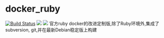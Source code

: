 # docker_ruby

[![Build Status](https://travis-ci.org/NightProgrammers/docker-ruby.svg?branch=master)](https://travis-ci.org/NightProgrammers/docker-ruby)
[![](https://images.microbadger.com/badges/version/wuhuizuo/ruby.svg)](https://microbadger.com/images/wuhuizuo/ruby "Get your own version badge on microbadger.com")
[![](https://images.microbadger.com/badges/image/wuhuizuo/ruby.svg)](https://microbadger.com/images/wuhuizuo/ruby "Get your own image badge on microbadger.com")
官方ruby docker的改进定制版,除了Ruby环境外,集成了 subversion, git,并在最新Debian稳定版上构建
